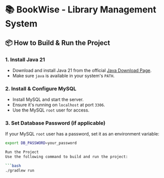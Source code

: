 # 📚 BookWise - Library Management System

## 📦 How to Build & Run the Project

### 1. Install Java 21
- Download and install Java 21 from the official [Java Download Page](https://www.oracle.com/java/technologies/javase/jdk21-archive-downloads.html).
- Make sure `java` is available in your system's `PATH`.

### 2. Install & Configure MySQL
- Install MySQL and start the server.
- Ensure it's running on `localhost` at port `3306`.
- Use the MySQL `root` user for access.

### 3. Set Database Password (if applicable)
If your MySQL `root` user has a password, set it as an environment variable:

```bash
export DB_PASSWORD=your_password

Run the Project
Use the following command to build and run the project:

```bash
./gradlew run
